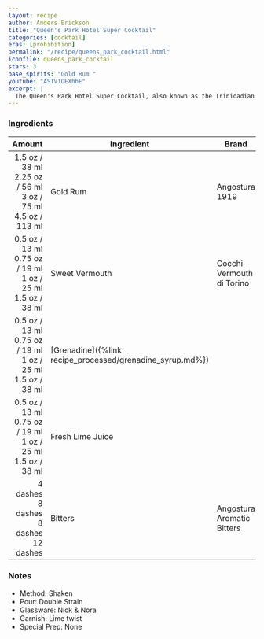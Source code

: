 ```yaml
---
layout: recipe
author: Anders Erickson
title: "Queen's Park Hotel Super Cocktail"
categories: [cocktail]
eras: [prohibition]
permalink: "/recipe/queens_park_cocktail.html"
iconfile: queens_park_cocktail
stars: 3
base_spirits: "Gold Rum "
youtube: "ASTV1OEXhbE"
excerpt: |
  The Queen's Park Hotel Super Cocktail, also known as the Trinidadian Daiquiri, is a complex and flavorful drink that blends the sweetness of grenadine and vermouth with the tartness of lime juice and the spiciness of Angostura bitters.
---
```


### Ingredients

|   Amount | Ingredient                                      | Brand                     |
| -------: | ----------------------------------------------- | ------------------------- |
|   <span class="onex active">1.5 oz / 38 ml</span> <span class="onehalfx">2.25 oz / 56 ml</span> <span class="twox">3 oz / 75 ml</span> <span class="threex">4.5 oz / 113 ml</span> | Gold Rum                                        | Angostura 1919            |
|   <span class="onex active">0.5 oz / 13 ml</span> <span class="onehalfx">0.75 oz / 19 ml</span> <span class="twox">1 oz / 25 ml</span> <span class="threex">1.5 oz / 38 ml</span> | Sweet Vermouth                                  | Cocchi Vermouth di Torino |
|   <span class="onex active">0.5 oz / 13 ml</span> <span class="onehalfx">0.75 oz / 19 ml</span> <span class="twox">1 oz / 25 ml</span> <span class="threex">1.5 oz / 38 ml</span> | [Grenadine]({%link recipe_processed/grenadine_syrup.md%}) |
|   <span class="onex active">0.5 oz / 13 ml</span> <span class="onehalfx">0.75 oz / 19 ml</span> <span class="twox">1 oz / 25 ml</span> <span class="threex">1.5 oz / 38 ml</span> | Fresh Lime Juice                                |
| <span class="onex active">4 dashes</span> <span class="onehalfx">8 dashes</span> <span class="twox">8 dashes</span> <span class="threex">12 dashes</span>  | Bitters                                         | Angostura Aromatic Bitters        |

### Notes

- Method: Shaken
- Pour: Double Strain
- Glassware: Nick & Nora
- Garnish: Lime twist
- Special Prep: None
